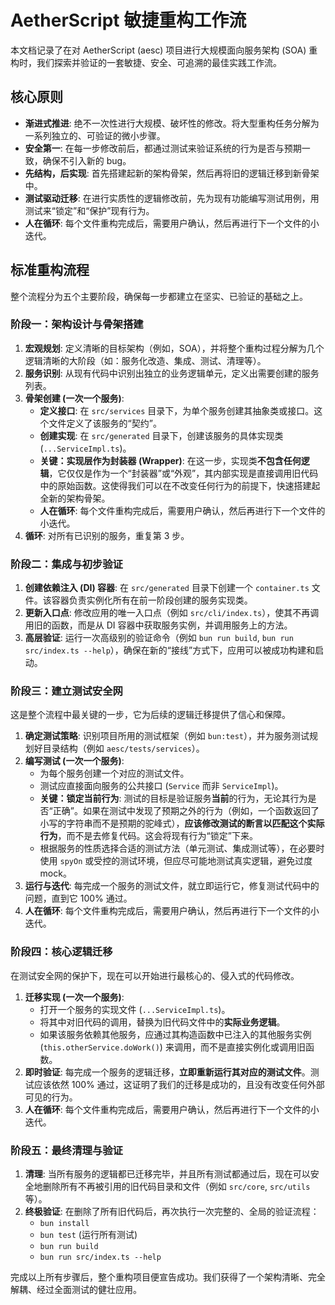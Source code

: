 # AetherScript 敏捷重构工作流

本文档记录了在对 AetherScript (aesc) 项目进行大规模面向服务架构 (SOA) 重构时，我们探索并验证的一套敏捷、安全、可追溯的最佳实践工作流。

## 核心原则

- **渐进式推进**: 绝不一次性进行大规模、破坏性的修改。将大型重构任务分解为一系列独立的、可验证的微小步骤。
- **安全第一**: 在每一步修改前后，都通过测试来验证系统的行为是否与预期一致，确保不引入新的 bug。
- **先结构，后实现**: 首先搭建起新的架构骨架，然后再将旧的逻辑迁移到新骨架中。
- **测试驱动迁移**: 在进行实质性的逻辑修改前，先为现有功能编写测试用例，用测试来“锁定”和“保护”现有行为。
- **人在循环**: 每个文件重构完成后，需要用户确认，然后再进行下一个文件的小迭代。



## 标准重构流程

整个流程分为五个主要阶段，确保每一步都建立在坚实、已验证的基础之上。

### 阶段一：架构设计与骨架搭建

1.  **宏观规划**: 定义清晰的目标架构（例如，SOA），并将整个重构过程分解为几个逻辑清晰的大阶段（如：服务化改造、集成、测试、清理等）。
2.  **服务识别**: 从现有代码中识别出独立的业务逻辑单元，定义出需要创建的服务列表。
3.  **骨架创建 (一次一个服务)**:
    -   **定义接口**: 在 `src/services` 目录下，为单个服务创建其抽象类或接口。这个文件定义了该服务的“契约”。
    -   **创建实现**: 在 `src/generated` 目录下，创建该服务的具体实现类 (`...ServiceImpl.ts`)。
    -   **关键：实现层作为封装器 (Wrapper)**: 在这一步，实现类**不包含任何逻辑**，它仅仅是作为一个“封装器”或“外观”，其内部实现是直接调用旧代码中的原始函数。这使得我们可以在不改变任何行为的前提下，快速搭建起全新的架构骨架。
    - **人在循环**: 每个文件重构完成后，需要用户确认，然后再进行下一个文件的小迭代。
4.  **循环**: 对所有已识别的服务，重复第 3 步。

### 阶段二：集成与初步验证

1.  **创建依赖注入 (DI) 容器**: 在 `src/generated` 目录下创建一个 `container.ts` 文件。该容器负责实例化所有在前一阶段创建的服务实现类。
2.  **更新入口点**: 修改应用的唯一入口点（例如 `src/cli/index.ts`），使其不再调用旧的函数，而是从 DI 容器中获取服务实例，并调用服务上的方法。
3.  **高层验证**: 运行一次高级别的验证命令（例如 `bun run build`, `bun run src/index.ts --help`），确保在新的“接线”方式下，应用可以被成功构建和启动。

### 阶段三：建立测试安全网

这是整个流程中最关键的一步，它为后续的逻辑迁移提供了信心和保障。

1.  **确定测试策略**: 识别项目所用的测试框架（例如 `bun:test`），并为服务测试规划好目录结构（例如 `aesc/tests/services`）。
2.  **编写测试 (一次一个服务)**:
    -   为每个服务创建一个对应的测试文件。
    -   测试应直接面向服务的公共接口 (`Service` 而非 `ServiceImpl`)。
    -   **关键：锁定当前行为**: 测试的目标是验证服务**当前**的行为，无论其行为是否“正确”。如果在测试中发现了预期之外的行为（例如，一个函数返回了小写的字符串而不是预期的驼峰式），**应该修改测试的断言以匹配这个实际行为**，而不是去修复代码。这会将现有行为“锁定”下来。
    -   根据服务的性质选择合适的测试方法（单元测试、集成测试等），在必要时使用 `spyOn` 或受控的测试环境，但应尽可能地测试真实逻辑，避免过度 mock。
3.  **运行与迭代**: 每完成一个服务的测试文件，就立即运行它，修复测试代码中的问题，直到它 100% 通过。
4.  **人在循环**: 每个文件重构完成后，需要用户确认，然后再进行下一个文件的小迭代。

### 阶段四：核心逻辑迁移

在测试安全网的保护下，现在可以开始进行最核心的、侵入式的代码修改。

1.  **迁移实现 (一次一个服务)**:
    -   打开一个服务的实现文件 (`...ServiceImpl.ts`)。
    -   将其中对旧代码的调用，替换为旧代码文件中的**实际业务逻辑**。
    -   如果该服务依赖其他服务，应通过其构造函数中已注入的其他服务实例 (`this.otherService.doWork()`) 来调用，而不是直接实例化或调用旧函数。
2.  **即时验证**: 每完成一个服务的逻辑迁移，**立即重新运行其对应的测试文件**。测试应该依然 100% 通过，这证明了我们的迁移是成功的，且没有改变任何外部可见的行为。
3.  **人在循环**: 每个文件重构完成后，需要用户确认，然后再进行下一个文件的小迭代。

### 阶段五：最终清理与验证

1.  **清理**: 当所有服务的逻辑都已迁移完毕，并且所有测试都通过后，现在可以安全地删除所有不再被引用的旧代码目录和文件（例如 `src/core`, `src/utils` 等）。
2.  **终极验证**: 在删除了所有旧代码后，再次执行一次完整的、全局的验证流程：
    -   `bun install`
    -   `bun test` (运行所有测试)
    -   `bun run build`
    -   `bun run src/index.ts --help`

完成以上所有步骤后，整个重构项目便宣告成功。我们获得了一个架构清晰、完全解耦、经过全面测试的健壮应用。
